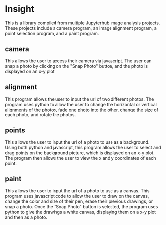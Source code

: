 # Insight
This is a library compiled from multiple Jupyterhub image analysis projects. 
These projects include a camera program, an image alignment program, a point selection program, and a paint program.
## camera
This allows the user to access their camera via javascript.
The user can snap a photo by clicking on the "Snap Photo" button, and the photo is displayed on an x-y plot.
## alignment
This program allows the user to input the url of two different photos.
The program uses python to allow the user to change the horizontal or vertical alignments of the photos, fade one photo into the other, change the size of each photo, and rotate the photos.
## points
This allows the user to input the url of a photo to use as a background.
Using both python and javascript, this program allows the user to select and drag points on the background picture, which is displayed on an x-y plot.
The program then allows the user to view the x and y coordinates of each point.
## paint
This allows the user to input the url of a photo to use as a canvas.
This program uses javascript code to allow the user to draw on the canvas, change the color and size of their pen, erase their previous drawings, or snap a photo.
Once the "Snap Photo" button is selected, the program uses python to give the drawings a white canvas, displaying them on a x-y plot and then as a photo.
